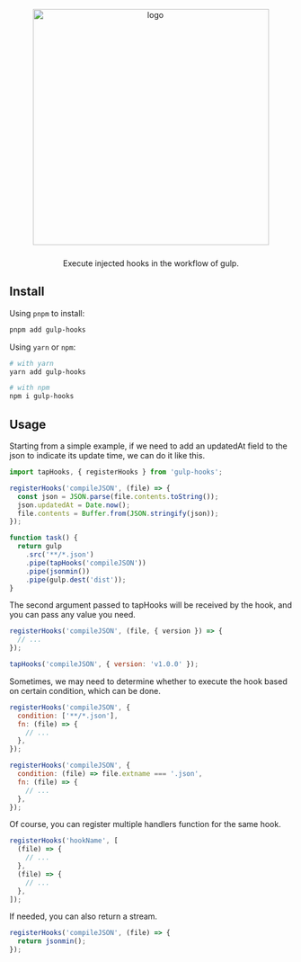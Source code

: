 <p align="center">
  <img alt="logo" src="https://fastly.jsdelivr.net/npm/@inottn/assets/gulp-hooks/logo.svg" width="420" style="margin-bottom: 10px;">
</p>

<p align="center">Execute injected hooks in the workflow of gulp.</p>

## Install

Using `pnpm` to install:

```bash
pnpm add gulp-hooks
```

Using `yarn` or `npm`:

```bash
# with yarn
yarn add gulp-hooks

# with npm
npm i gulp-hooks
```

## Usage

Starting from a simple example, if we need to add an updatedAt field to the json to indicate its update time, we can do it like this.

```js
import tapHooks, { registerHooks } from 'gulp-hooks';

registerHooks('compileJSON', (file) => {
  const json = JSON.parse(file.contents.toString());
  json.updatedAt = Date.now();
  file.contents = Buffer.from(JSON.stringify(json));
});

function task() {
  return gulp
    .src('**/*.json')
    .pipe(tapHooks('compileJSON'))
    .pipe(jsonmin())
    .pipe(gulp.dest('dist'));
}
```

The second argument passed to tapHooks will be received by the hook, and you can pass any value you need.

```js
registerHooks('compileJSON', (file, { version }) => {
  // ...
});

tapHooks('compileJSON', { version: 'v1.0.0' });
```

Sometimes, we may need to determine whether to execute the hook based on certain condition, which can be done.

```js
registerHooks('compileJSON', {
  condition: ['**/*.json'],
  fn: (file) => {
    // ...
  },
});

registerHooks('compileJSON', {
  condition: (file) => file.extname === '.json',
  fn: (file) => {
    // ...
  },
});
```

Of course, you can register multiple handlers function for the same hook.

```js
registerHooks('hookName', [
  (file) => {
    // ...
  },
  (file) => {
    // ...
  },
]);
```

If needed, you can also return a stream.

```js
registerHooks('compileJSON', (file) => {
  return jsonmin();
});
```
